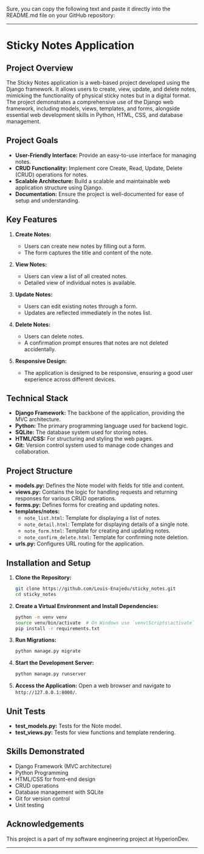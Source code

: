 Sure, you can copy the following text and paste it directly into the README.md file on your GitHub repository:

---

# Sticky Notes Application

## Project Overview

The Sticky Notes application is a web-based project developed using the Django framework. It allows users to create, view, update, and delete notes, mimicking the functionality of physical sticky notes but in a digital format. The project demonstrates a comprehensive use of the Django web framework, including models, views, templates, and forms, alongside essential web development skills in Python, HTML, CSS, and database management.

## Project Goals
- **User-Friendly Interface:** Provide an easy-to-use interface for managing notes.
- **CRUD Functionality:** Implement core Create, Read, Update, Delete (CRUD) operations for notes.
- **Scalable Architecture:** Build a scalable and maintainable web application structure using Django.
- **Documentation:** Ensure the project is well-documented for ease of setup and understanding.

## Key Features
1. **Create Notes:**
   - Users can create new notes by filling out a form.
   - The form captures the title and content of the note.

2. **View Notes:**
   - Users can view a list of all created notes.
   - Detailed view of individual notes is available.

3. **Update Notes:**
   - Users can edit existing notes through a form.
   - Updates are reflected immediately in the notes list.

4. **Delete Notes:**
   - Users can delete notes.
   - A confirmation prompt ensures that notes are not deleted accidentally.

5. **Responsive Design:**
   - The application is designed to be responsive, ensuring a good user experience across different devices.

## Technical Stack
- **Django Framework:** The backbone of the application, providing the MVC architecture.
- **Python:** The primary programming language used for backend logic.
- **SQLite:** The database system used for storing notes.
- **HTML/CSS:** For structuring and styling the web pages.
- **Git:** Version control system used to manage code changes and collaboration.

## Project Structure
- **models.py:** Defines the Note model with fields for title and content.
- **views.py:** Contains the logic for handling requests and returning responses for various CRUD operations.
- **forms.py:** Defines forms for creating and updating notes.
- **templates/notes:**
  - `note_list.html`: Template for displaying a list of notes.
  - `note_detail.html`: Template for displaying details of a single note.
  - `note_form.html`: Template for creating and updating notes.
  - `note_confirm_delete.html`: Template for confirming note deletion.
- **urls.py:** Configures URL routing for the application.

## Installation and Setup
1. **Clone the Repository:**
   ```bash
   git clone https://github.com/Louis-Enajedu/sticky_notes.git
   cd sticky_notes
   ```

2. **Create a Virtual Environment and Install Dependencies:**
   ```bash
   python -m venv venv
   source venv/bin/activate  # On Windows use `venv\Scripts\activate`
   pip install -r requirements.txt
   ```

3. **Run Migrations:**
   ```bash
   python manage.py migrate
   ```

4. **Start the Development Server:**
   ```bash
   python manage.py runserver
   ```

5. **Access the Application:**
   Open a web browser and navigate to `http://127.0.0.1:8000/`.

## Unit Tests
- **test_models.py:** Tests for the Note model.
- **test_views.py:** Tests for view functions and template rendering.

## Skills Demonstrated
- Django Framework (MVC architecture)
- Python Programming
- HTML/CSS for front-end design
- CRUD operations
- Database management with SQLite
- Git for version control
- Unit testing

## Acknowledgements
This project is a part of my software engineering project at HyperionDev.

---
